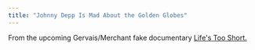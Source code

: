 ```yaml
---
title: "Johnny Depp Is Mad About the Golden Globes"
---
```

<p>From the upcoming Gervais/Merchant fake documentary <a href="http://en.wikipedia.org/wiki/Life's_Too_Short" title="" target="">Life's Too Short.</a></p>
